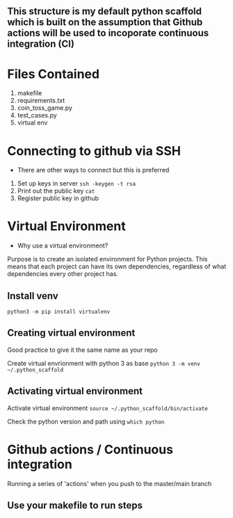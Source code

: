 ## This structure is my default python scaffold which is built on the assumption that Github actions will be used to incoporate continuous integration (CI)

# Files Contained
1. makefile
2. requirements.txt
3. coin_toss_game.py
4. test_cases.py
5. virtual env

# Connecting to github via SSH
- There are other ways to connect but this is preferred
1. Set up keys in server
  `ssh -keygen -t rsa`
2. Print out the public key
  `cat`
3. Register public key in github

# Virtual Environment
- Why use a virtual environment? 

Purpose is to create an isolated environment for Python projects. This means that each project can have its own dependencies, regardless of what dependencies every other project has.

## Install venv
`python3 -m pip install virtualenv`

## Creating virtual environment 
Good practice to give it the same name as your repo

Create virtual envrionment with python 3 as base `python 3 -m venv ~/.python_scaffold`

## Activating virtual environment
Activate virtual environment `source ~/.python_scaffold/bin/activate`

Check the python version and path using `which python`

# Github actions / Continuous integration
Running a series of 'actions' when you push to the master/main branch

## Use your makefile to run steps
